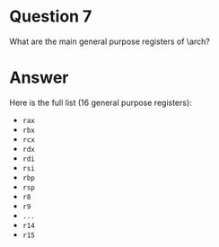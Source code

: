 
# Question 7


What are the main general purpose registers of \arch?


# Answer




Here is the full list (16 general purpose registers):

* `rax`
* `rbx`
* `rcx`
* `rdx`
* `rdi`
* `rsi`
* `rbp`
* `rsp`
* `r8`
* `r9`
* `...`
* `r14`
* `r15`





       